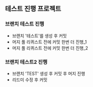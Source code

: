 ## 테스트 진행 프로젝트

### 브랜치 테스트 진행
* 브랜치 '테스트'를 생성 후 커밋
* 머지 풀 리퀴스트 전에 커밋 한번 더 진행_1
* 머지 풀 리퀴스트 전에 커밋 한번 더 진행_2


### 브랜치 테스트2 진행
* 브랜치 'TEST' 생성 후 커밋 후 머지 진행
* 리드미 수정 후 커밋